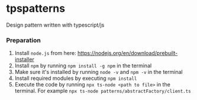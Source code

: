 # tpspatterns
Design pattern written with typescript/js


### Preparation
1. Install `node.js` from here: https://nodejs.org/en/download/prebuilt-installer
2. Install `npm` by running ``npm install -g npm`` in the terminal
3. Make sure it's installed by running `node -v` and `npm -v` in the terminal
4. Install required modules by executing `npm install`
5. Execute the code by running `npx ts-node <path to file>` in the terminal. For example `npx ts-node patterns/abstractFactory/client.ts`
